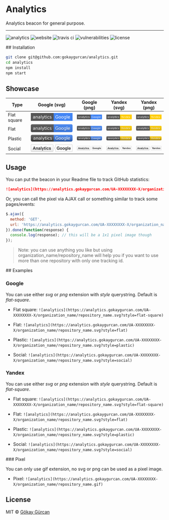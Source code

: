 # Analytics
Analytics beacon for general purpose.

---

![analytics](https://analytics.gokaygurcan.com/UA-55204660-5/gokaygurcan/analytics.svg?style=flat-square)
![website](https://img.shields.io/website/https/analytics.gokaygurcan.com.svg?style=flat-square)
![travis ci](https://img.shields.io/travis/gokaygurcan/analytics.svg?style=flat-square)
![vulnerabilities](https://snyk.io/test/github/gokaygurcan/analytics/65f28c8313247b99daa4226ed27f5605085eceaf/badge.svg?style=flat-square)
![license](https://img.shields.io/github/license/gokaygurcan/analytics.svg?style=flat-square)


## Installation

```bash
git clone git@github.com:gokaygurcan/analytics.git
cd analytics
npm install
npm start
```


## Showcase

| Type        | Google (svg) | Google (png) | Yandex (svg) | Yandex (png) |
| ----------- | ------------ | ------------ | ------------ | ------------ |
| Flat square | ![google flat-square](public/badge-google-flat-square.svg) | ![google flat-square](public/badge-google-flat-square.png) | ![yandex flat-square](public/badge-yandex-flat-square.png) | ![yandex flat-square](public/badge-yandex-flat-square.png) |
| Flat        | ![google flat](public/badge-google-flat.svg) | ![google flat](public/badge-google-flat.png) | ![yandex flat](public/badge-yandex-flat.png) | ![yandex flat](public/badge-yandex-flat.png) |
| Plastic     | ![google plastic](public/badge-google-plastic.svg) | ![google plastic](public/badge-google-plastic.png) | ![yandex plastic](public/badge-yandex-plastic.png) | ![yandex plastic](public/badge-yandex-plastic.png) |
| Social      | ![google social](public/badge-google-social.svg) | ![google social](public/badge-google-social.png) | ![yandex social](public/badge-yandex-social.png) | ![yandex social](public/badge-yandex-social.png) |


## Usage

You can put the beacon in your Readme file to track GitHub statistics:

```markdown
![analytics](https://analytics.gokaygurcan.com/UA-XXXXXXXX-X/organization_name/repository_name.svg)
```

Or, you can call the pixel via AJAX call or something similar to track some pages/events:

```javascript
$.ajax({
  method: 'GET',
  url: 'https://analytics.gokaygurcan.com/UA-XXXXXXXX-X/organization_name/repository_name.gif'
}).done(function(response) {
  console.log(response); // this will be a 1x1 pixel image though
});
```

> Note: you can use anything you like but using organization_name/repository_name will help you if you want to use more than one repository with only one tracking id. 


## Examples

### Google

You can use either _svg_ or _png_ extension with _style_ querystring. Default is _flat-square_.

- Flat square: `![analytics](https://analytics.gokaygurcan.com/UA-XXXXXXXX-X/organization_name/repository_name.svg?style=flat-square)`

- Flat: `![analytics](https://analytics.gokaygurcan.com/UA-XXXXXXXX-X/organization_name/repository_name.svg?style=flat)`

- Plastic: `![analytics](https://analytics.gokaygurcan.com/UA-XXXXXXXX-X/organization_name/repository_name.svg?style=plastic)`

- Social: `![analytics](https://analytics.gokaygurcan.com/UA-XXXXXXXX-X/organization_name/repository_name.svg?style=social)`

### Yandex

You can use either _svg_ or _png_ extension with _style_ querystring. Default is _flat-square_.

- Flat square: `![analytics](https://analytics.gokaygurcan.com/UA-XXXXXXXX-X/organization_name/repository_name.svg?style=flat-square)`

- Flat: `![analytics](https://analytics.gokaygurcan.com/UA-XXXXXXXX-X/organization_name/repository_name.svg?style=flat)`

- Plastic: `![analytics](https://analytics.gokaygurcan.com/UA-XXXXXXXX-X/organization_name/repository_name.svg?style=plastic)`

- Social: `![analytics](https://analytics.gokaygurcan.com/UA-XXXXXXXX-X/organization_name/repository_name.svg?style=social)`

### Pixel

You can only use gif extension, no svg or png can be used as a pixel image.

- Pixel: `![analytics](https://analytics.gokaygurcan.com/UA-XXXXXXXX-X/organization_name/repository_name.gif)`


## License

MIT © [Gökay Gürcan](https://www.gokaygurcan.com/)
